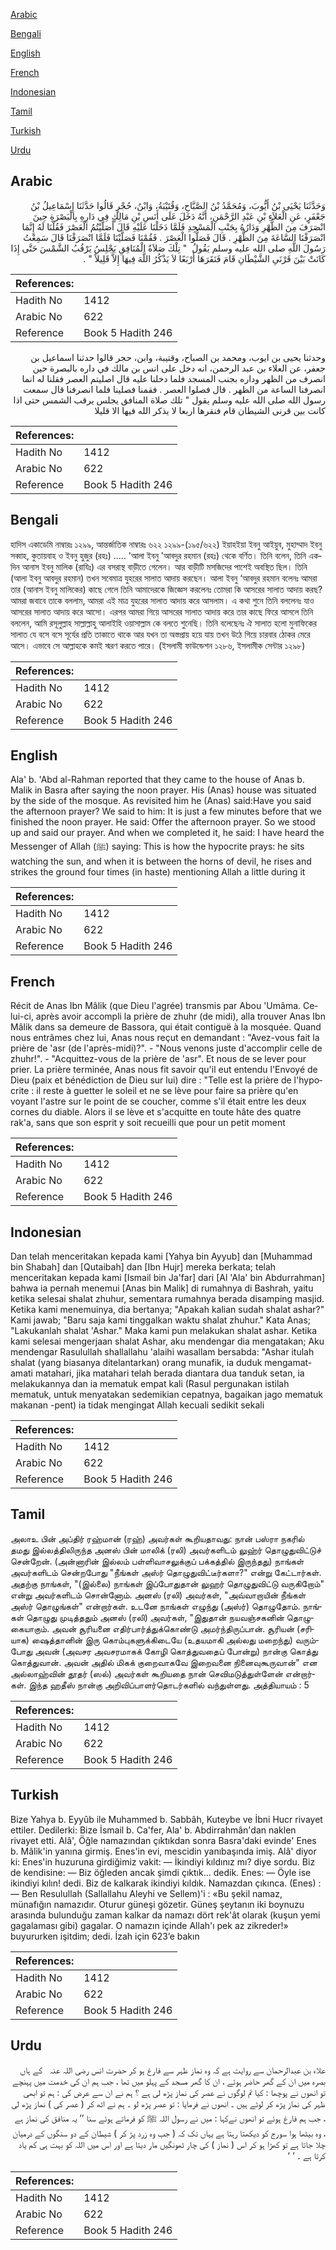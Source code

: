 [Arabic](#arabic)

[Bengali](#bengali)

[English](#english)

[French](#french)

[Indonesian](#indonesian)

[Tamil](#tamil)

[Turkish](#turkish)

[Urdu](#urdu)

## Arabic


<div dir="rtl" lang="ar" style={{fontSize:'larger',backgroundColor:'#f8f9fa',padding:20}}>
وَحَدَّثَنَا يَحْيَى بْنُ أَيُّوبَ، وَمُحَمَّدُ بْنُ الصَّبَّاحِ، وَقُتَيْبَةُ، وَابْنُ، حُجْرٍ قَالُوا حَدَّثَنَا إِسْمَاعِيلُ بْنُ جَعْفَرٍ، عَنِ الْعَلاَءِ بْنِ عَبْدِ الرَّحْمَنِ، أَنَّهُ دَخَلَ عَلَى أَنَسِ بْنِ مَالِكٍ فِي دَارِهِ بِالْبَصْرَةِ حِينَ انْصَرَفَ مِنَ الظُّهْرِ وَدَارُهُ بِجَنْبِ الْمَسْجِدِ فَلَمَّا دَخَلْنَا عَلَيْهِ قَالَ أَصَلَّيْتُمُ الْعَصْرَ فَقُلْنَا لَهُ إِنَّمَا انْصَرَفْنَا السَّاعَةَ مِنَ الظُّهْرِ ‏.‏ قَالَ فَصَلُّوا الْعَصْرَ ‏.‏ فَقُمْنَا فَصَلَّيْنَا فَلَمَّا انْصَرَفْنَا قَالَ سَمِعْتُ رَسُولَ اللَّهِ صلى الله عليه وسلم يَقُولُ ‏ "‏ تِلْكَ صَلاَةُ الْمُنَافِقِ يَجْلِسُ يَرْقُبُ الشَّمْسَ حَتَّى إِذَا كَانَتْ بَيْنَ قَرْنَىِ الشَّيْطَانِ قَامَ فَنَقَرَهَا أَرْبَعًا لاَ يَذْكُرُ اللَّهَ فِيهَا إِلاَّ قَلِيلاً ‏"‏ ‏.‏
</div>
<div style={{backgroundColor:'#f8f9fa',padding:20, marginBottom: 10}}><table> <thead> <tr> <th>References:</th> <th></th> </tr> </thead> <tbody><tr><td>Hadith No</td><td>1412</td></tr><tr><td>Arabic No</td><td>622</td></tr><tr><td>Reference</td><td>Book 5 Hadith 246</td></tr></tbody></table></div>


<div dir="rtl" lang="ar" style={{fontSize:'larger',backgroundColor:'#f8f9fa',padding:20}}>
وحدثنا يحيى بن ايوب، ومحمد بن الصباح، وقتيبة، وابن، حجر قالوا حدثنا اسماعيل بن جعفر، عن العلاء بن عبد الرحمن، انه دخل على انس بن مالك في داره بالبصرة حين انصرف من الظهر وداره بجنب المسجد فلما دخلنا عليه قال اصليتم العصر فقلنا له انما انصرفنا الساعة من الظهر . قال فصلوا العصر . فقمنا فصلينا فلما انصرفنا قال سمعت رسول الله صلى الله عليه وسلم يقول " تلك صلاة المنافق يجلس يرقب الشمس حتى اذا كانت بين قرنى الشيطان قام فنقرها اربعا لا يذكر الله فيها الا قليلا
</div>
<div style={{backgroundColor:'#f8f9fa',padding:20, marginBottom: 10}}><table> <thead> <tr> <th>References:</th> <th></th> </tr> </thead> <tbody><tr><td>Hadith No</td><td>1412</td></tr><tr><td>Arabic No</td><td>622</td></tr><tr><td>Reference</td><td>Book 5 Hadith 246</td></tr></tbody></table></div>

## Bengali


<div dir="ltr" lang="bn" style={{fontSize:'larger',backgroundColor:'#f8f9fa',padding:20}}>
হাদিস একাডেমি নাম্বারঃ ১২৯৯, আন্তর্জাতিক নাম্বারঃ ৬২২ ১২৯৯-(১৯৫/৬২২) ইয়াহইয়া ইবনু আইয়ুব, মুহাম্মাদ ইবনু সব্বাহ, কুতায়বাহ ও ইবনু হুজুর (রহঃ) ..... 'আলা ইবনু 'আবদুর রহমান (রহঃ) থেকে বর্ণিত। তিনি বলেন, তিনি একদিন আনাস ইবনু মালিক (রাযিঃ) এর বসরাস্থ বাড়ীতে গেলেন। আর বাড়ীটি মসজিদের পাশেই অবস্থিত ছিল। তিনি (আলা ইবনু আবদুর রহমান) তখন সবেমাত্র যুহরের সালাত আদায় করছেন। আলা ইবনু ‘আবদুর রহমান বলেনঃ আমরা তার (আনাস ইবনু মালিকের) কাছে গেলে তিনি আমাদেরকে জিজ্ঞেস করলেনঃ তোমরা কি আসরের সালাত আদায় করছ? আমরা জবাবে তাকে বললাম, আমরা এই মাত্র যুহরের সালাত আদায় করে আসলাম। এ কথা শুনে তিনি বললেনঃ যাও আসরের সালাত আদায় করে আসো। এরপর আমরা গিয়ে আসরের সালাত আদায় করে তার কাছে ফিরে আসলে তিনি বললেন, আমি রসূলুল্লাহ সাল্লাল্লাহু আলাইহি ওয়াসাল্লাম কে বলতে শুনেছি। তিনি বলেছেনঃ ঐ সালাত হলো মুনাফিকের সালাত যে বসে বসে সূর্যের প্রতি তাকাতে থাকে আর যখন তা অস্তপ্রায় হয়ে যায় তখন উঠে গিয়ে চারবার ঠোকর মেরে আসে। এভাবে সে আল্লাহকে কমই স্মরণ করতে পারে। (ইসলামী ফাউন্ডেশন ১২৮৬, ইসলামীক সেন্টার ১২৯৮)
</div>
<div style={{backgroundColor:'#f8f9fa',padding:20, marginBottom: 10}}><table> <thead> <tr> <th>References:</th> <th></th> </tr> </thead> <tbody><tr><td>Hadith No</td><td>1412</td></tr><tr><td>Arabic No</td><td>622</td></tr><tr><td>Reference</td><td>Book 5 Hadith 246</td></tr></tbody></table></div>

## English


<div dir="ltr" lang="en" style={{fontSize:'larger',backgroundColor:'#f8f9fa',padding:20}}>
Ala' b. 'Abd al-Rahman reported that they came to the house of Anas b. Malik in Basra after saying the noon prayer. His (Anas) house was situated by the side of the mosque. As revisited him he (Anas) said:Have you said the afternoon prayer? We said to him: It is just a few minutes before that we finished the noon prayer. He said: Offer the afternoon prayer. So we stood up and said our prayer. And when we completed it, he said: I have heard the Messenger of Allah (ﷺ) saying: This is how the hypocrite prays: he sits watching the sun, and when it is between the horns of devil, he rises and strikes the ground four times (in haste) mentioning Allah a little during it
</div>
<div style={{backgroundColor:'#f8f9fa',padding:20, marginBottom: 10}}><table> <thead> <tr> <th>References:</th> <th></th> </tr> </thead> <tbody><tr><td>Hadith No</td><td>1412</td></tr><tr><td>Arabic No</td><td>622</td></tr><tr><td>Reference</td><td>Book 5 Hadith 246</td></tr></tbody></table></div>

## French


<div dir="ltr" lang="fr" style={{fontSize:'larger',backgroundColor:'#f8f9fa',padding:20}}>
Récit de Anas Ibn Mâlik (que Dieu l'agrée) transmis par Abou 'Umâma. Celui-ci, après avoir accompli la prière de zhuhr (de midi), alla trouver Anas Ibn Mâlik dans sa demeure de Bassora, qui était contiguë à la mosquée. Quand nous entrâmes chez lui, Anas nous reçut en demandant : "Avez-vous fait la prière de 'asr (de l'après-midi)?". - "Nous venons juste d'accomplir celle de zhuhr!". - "Acquittez-vous de la prière de 'asr". Et nous de se lever pour prier. La prière terminée, Anas nous fit savoir qu'il eut entendu l'Envoyé de Dieu (paix et bénédiction de Dieu sur lui) dire : "Telle est la prière de l'hypocrite : il reste à guetter le soleil et ne se lève pour faire sa prière qu'en voyant l'astre sur le point de se coucher, comme s'il était entre les deux cornes du diable. Alors il se lève et s'acquitte en toute hâte des quatre rak'a, sans que son esprit y soit recueilli que pour un petit moment
</div>
<div style={{backgroundColor:'#f8f9fa',padding:20, marginBottom: 10}}><table> <thead> <tr> <th>References:</th> <th></th> </tr> </thead> <tbody><tr><td>Hadith No</td><td>1412</td></tr><tr><td>Arabic No</td><td>622</td></tr><tr><td>Reference</td><td>Book 5 Hadith 246</td></tr></tbody></table></div>

## Indonesian


<div dir="ltr" lang="id" style={{fontSize:'larger',backgroundColor:'#f8f9fa',padding:20}}>
Dan telah menceritakan kepada kami [Yahya bin Ayyub] dan [Muhammad bin Shabah] dan [Qutaibah] dan [Ibn Hujr] mereka berkata; telah menceritakan kepada kami [Ismail bin Ja'far] dari [Al 'Ala' bin Abdurrahman] bahwa ia pernah menemui [Anas bin Malik] di rumahnya di Bashrah, yaitu ketika selesai shalat zhuhur, sementara rumahnya berada disamping masjid. Ketika kami menemuinya, dia bertanya; "Apakah kalian sudah shalat ashar?" Kami jawab; "Baru saja kami tinggalkan waktu shalat zhuhur." Kata Anas; "Lakukanlah shalat 'Ashar." Maka kami pun melakukan shalat ashar. Ketika kami selesai mengerjaan shalat Ashar, aku mendengar dia mengatakan; Aku mendengar Rasulullah shallallahu 'alaihi wasallam bersabda: "Ashar itulah shalat (yang biasanya ditelantarkan) orang munafik, ia duduk mengamat-amati matahari, jika matahari telah berada diantara dua tanduk setan, ia melakukannya dan ia mematuk empat kali (Rasul pergunakan istilah mematuk, untuk menyatakan sedemikian cepatnya, bagaikan jago mematuk makanan -pent) ia tidak mengingat Allah kecuali sedikit sekali
</div>
<div style={{backgroundColor:'#f8f9fa',padding:20, marginBottom: 10}}><table> <thead> <tr> <th>References:</th> <th></th> </tr> </thead> <tbody><tr><td>Hadith No</td><td>1412</td></tr><tr><td>Arabic No</td><td>622</td></tr><tr><td>Reference</td><td>Book 5 Hadith 246</td></tr></tbody></table></div>

## Tamil


<div dir="ltr" lang="ta" style={{fontSize:'larger',backgroundColor:'#f8f9fa',padding:20}}>
அலாஉ பின் அப்திர் ரஹ்மான் (ரஹ்) அவர்கள் கூறியதாவது: நான் பஸ்ரா நகரில் தமது இல்லத்திலிருந்த அனஸ் பின் மாலிக் (ரலி) அவர்களிடம் லுஹ்ர் தொழுதுவிட்டுச் சென்றேன். (அன்னாரின் இல்லம் பள்ளிவாசலுக்குப் பக்கத்தில் இருந்தது) நாங்கள் அவர்களிடம் சென்றபோது "நீங்கள் அஸ்ர் தொழுதுவிட்டீர்களா?" என்று கேட்டார்கள். அதற்கு நாங்கள், "(இல்லை) நாங்கள் இப்போதுதான் லுஹர் தொழுதுவிட்டு வருகிறோம்" என்று அவர்களிடம் சொன்னோம். அனஸ் (ரலி) அவர்கள், "அவ்வாறாயின் நீங்கள் அஸ்ர் தொழுங்கள்" என்றார்கள். உடனே நாங்கள் எழுந்து (அஸ்ர்) தொழுதோம். நாங்கள் தொழுது முடித்ததும் அனஸ் (ரலி) அவர்கள், "இதுதான் நயவஞ்சகனின் தொழுகையாகும். அவன் சூரியனை எதிர்பார்த்துக்கொண்டு அமர்ந்திருப்பான். சூரியன் (சரியாக) ஷைத்தானின் இரு கொம்புகளுக்கிடையே (உதயமாகி அல்லது மறைந்து) வரும்போது அவன் (அவசர அவசரமாகக் கோழி கொத்துவதைப் போன்று) நான்கு கொத்து கொத்துவான். அவன் அதில் மிகக் குறைவாகவே இறைவனை நினைவுகூருவான்" என அல்லாஹ்வின் தூதர் (ஸல்) அவர்கள் கூறியதை நான் செவிமடுத்துள்ளேன் என்றார்கள். இந்த ஹதீஸ் நான்கு அறிவிப்பாளர்தொடர்களில் வந்துள்ளது. அத்தியாயம் : 5
</div>
<div style={{backgroundColor:'#f8f9fa',padding:20, marginBottom: 10}}><table> <thead> <tr> <th>References:</th> <th></th> </tr> </thead> <tbody><tr><td>Hadith No</td><td>1412</td></tr><tr><td>Arabic No</td><td>622</td></tr><tr><td>Reference</td><td>Book 5 Hadith 246</td></tr></tbody></table></div>

## Turkish


<div dir="ltr" lang="tr" style={{fontSize:'larger',backgroundColor:'#f8f9fa',padding:20}}>
Bize Yahya b. Eyyûb ile Muhammed b. Sabbâh, Kuteybe ve İbni Hucr rivayet ettiler. Dedilerki: Bize İsmail b. Ca'fer, Ala' b. Abdirrahmân'dan naklen rivayet etti. Alâ', Öğle namazından çıktıkdan sonra Basra'daki evinde' Enes b. Mâlik'in yanına girmiş. Enes'in evi, mescidin yanıbaşında imiş. Alâ' diyor ki: Enes'in huzuruna girdiğimiz vakit: — İkindiyi kıldınız mı? diye sordu. Biz de kendisine: — Biz öğleden ancak şimdi çıktık... dedik. Enes: — Öyle ise ikindiyi kılın! dedi. Biz de kalkarak ikindiyi kıldık. Namazdan çıkınca. (Enes) : — Ben Resulullah (Sallallahu Aleyhi ve Sellem)'i : «Bu şekil namaz, münafığın namazıdır. Oturur güneşi gözetir. Güneş şeytanın iki boynuzu arasında bulunduğu zaman kalkar da namazı dört rek'ât olarak (kuşun yemi gagalaması gibi) gagalar. O namazın içinde Allah'ı pek az zikreder!» buyururken işitdim; dedi. İzah için 623’e bakın
</div>
<div style={{backgroundColor:'#f8f9fa',padding:20, marginBottom: 10}}><table> <thead> <tr> <th>References:</th> <th></th> </tr> </thead> <tbody><tr><td>Hadith No</td><td>1412</td></tr><tr><td>Arabic No</td><td>622</td></tr><tr><td>Reference</td><td>Book 5 Hadith 246</td></tr></tbody></table></div>

## Urdu


<div dir="rtl" lang="ur" style={{fontSize:'larger',backgroundColor:'#f8f9fa',padding:20}}>
علاء بن عبدالرحمان سے روایت ہے کہ وہ نماز ظہر سے فارغ ہو کر حضرت انس ‌رضی ‌اللہ ‌عنہ ‌ ‌ کے ہاں بصرہ میں ان کے گھر حاضر ہوئے ، ان کا گھر مسجد کے پہلو میں تھا ، جب ہم ان کی خدمت میں پہنچے تو انھوں نے پوچھا : کیا تم لوگوں نے عصر کی نماز پڑھ لی ہے ؟ ہم نے ان سے عرض کی : ہم تو ابھی ظہر کی نماز پڑھ کر لوٹے ہیں ۔ انھوں نے فرمایا : تو عصر پڑھ لو ۔ ہم نے اٹھ کر ( عصر کی ) نماز پڑھ لی ، جب ہم فارغ ہوئے تو انھوں نےکہا : میں نے رسول اللہ ﷺ کو فرماتے ہوئے سنا ’’ یہ منافق کی نماز ہے ، وہ بیٹھا ہوا سورج کو دیکھتا رہتا ہے یہاں تک کہ ( جب وہ زرد پڑ کر ) شیطان کے دو سنگوں کے درمیان چلا جاتا ہے تو کھڑا ہو کر اس ( نماز ) کی چار ٹھونگیں مار دیتا ہے اور اس میں اللہ کو بہت ہی کم یاد کرتا ہے ۔ ‘ ‘
</div>
<div style={{backgroundColor:'#f8f9fa',padding:20, marginBottom: 10}}><table> <thead> <tr> <th>References:</th> <th></th> </tr> </thead> <tbody><tr><td>Hadith No</td><td>1412</td></tr><tr><td>Arabic No</td><td>622</td></tr><tr><td>Reference</td><td>Book 5 Hadith 246</td></tr></tbody></table></div>